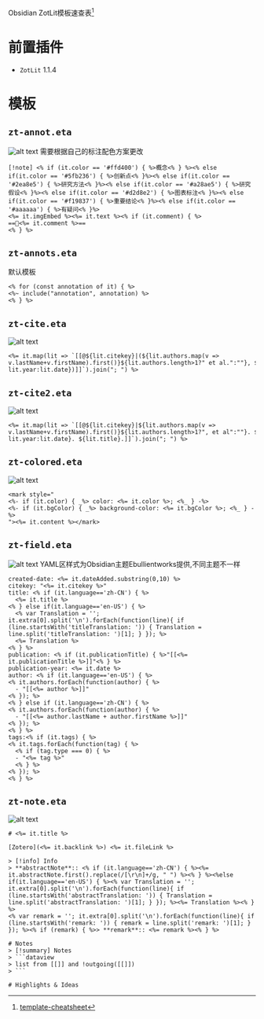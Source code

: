 Obsidian ZotLit模板速查表[^template-cheatsheet]

# 前置插件
- `ZotLit` 1.1.4

# 模板
## `zt-annot.eta`
![alt text](../attachment/Zotlit-image-5.png)
需要根据自己的标注配色方案更改

```
[!note] <% if (it.color == '#ffd400') { %>概念<% } %><% else if(it.color == '#5fb236') { %>创新点<% }%><% else if(it.color == '#2ea8e5') { %>研究方法<% }%><% else if(it.color == '#a28ae5') { %>研究假设<% }%><% else if(it.color == '#d2d8e2') { %>图表标注<% }%><% else if(it.color == '#f19837') { %>重要结论<% }%><% else if(it.color == '#aaaaaa') { %>有疑问<% }%>
<%= it.imgEmbed %><%= it.text %><% if (it.comment) { %>
==💬<%= it.comment %>==
<% } %>
```

## `zt-annots.eta`
默认模板

```
<% for (const annotation of it) { %>
<%~ include("annotation", annotation) %>
<% } %>
```

## `zt-cite.eta`
![alt text](../attachment/Zotlit-image-4.png)

```
<%= it.map(lit => `[[@${lit.citekey}|(${lit.authors.map(v => v.lastName+v.firstName).first()}${lit.authors.length>1?" et al.":""}, ${lit.year?lit.year:lit.date})]]`).join("; ") %>
```

## `zt-cite2.eta`
![alt text](../attachment/Zotlit-image-3.png)

```
<%= it.map(lit => `[[@${lit.citekey}|${lit.authors.map(v => v.lastName+v.firstName).first()}${lit.authors.length>1?", et al":""}. ${lit.year?lit.year:lit.date}. ${lit.title}.]]`).join("; ") %>
```

## `zt-colored.eta`
![alt text](../attachment/Zotlit-image-2.png)

```
<mark style="
<%- if (it.color) { _%> color: <%= it.color %>; <%_ } -%>
<%- if (it.bgColor) { _%> background-color: <%= it.bgColor %>; <%_ } -%>
"><%= it.content %></mark>
```

## `zt-field.eta`
![alt text](../attachment/Zotlit-image-1.png)
YAML区样式为Obsidian主题Ebullientworks提供,不同主题不一样

```
created-date: <%= it.dateAdded.substring(0,10) %>
citekey: "<%= it.citekey %>"
title: <% if (it.language=='zh-CN') { %>
  <%= it.title %>
<% } else if(it.language=='en-US') { %>
  <% var Translation = ''; it.extra[0].split('\n').forEach(function(line){ if (line.startsWith('titleTranslation: ')) { Translation = line.split('titleTranslation: ')[1]; } }); %>
  <%= Translation %>
<% } %>
publication: <% if (it.publicationTitle) { %>"[[<%= it.publicationTitle %>]]"<% } %>
publication-year: <%= it.date %>
author: <% if (it.language=='en-US') { %>
<% it.authors.forEach(function(author) { %>
  - "[[<%= author %>]]"
<% }); %>
<% } else if (it.language=='zh-CN') { %>
<% it.authors.forEach(function(author) { %>
  - "[[<%= author.lastName + author.firstName %>]]"
<% }); %>
<% } %>
tags:<% if (it.tags) { %>
<% it.tags.forEach(function(tag) { %>
  <% if (tag.type === 0) { %>
  - "<%= tag %>"
  <% } %>
<% }); %>
<% } %>
```

## `zt-note.eta`
![alt text](../attachment/Zotlit-image.png)

```
# <%= it.title %>

[Zotero](<%= it.backlink %>) <%= it.fileLink %>

> [!info] Info
> **abstractNote**:: <% if (it.language=='zh-CN') { %><%= it.abstractNote.first().replace(/[\r\n]+/g, " ") %><% } %><%else if(it.language=='en-US') { %><% var Translation = ''; it.extra[0].split('\n').forEach(function(line){ if (line.startsWith('abstractTranslation: ')) { Translation = line.split('abstractTranslation: ')[1]; } }); %><%= Translation %><% } %>
<% var remark = ''; it.extra[0].split('\n').forEach(function(line){ if (line.startsWith('remark: ')) { remark = line.split('remark: ')[1]; } }); %><% if (remark) { %>> **remark**:: <%= remark %><% } %>

# Notes
> [!summary] Notes
> ```dataview
> list from [[]] and !outgoing([[]]) 
> ```

# Highlights & Ideas

```

[^template-cheatsheet]: [template-cheatsheet](https://zotlit.aidenlx.top/zh-CN/how-to/template-cheatsheet)